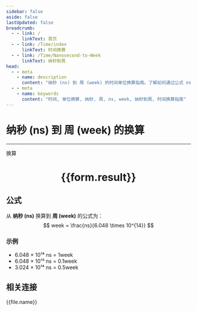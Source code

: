 ```yaml
---
sidebar: false
aside: false
lastUpdated: false
breadcrumb:
  - - link: /
      linkText: 首页
  - - link: /Time/index
      linkText: 时间换算
  - - link: /Time/Nanosecond-to-Week
      linkText: 纳秒到周
head:
  - - meta
    - name: description
      content: "纳秒 (ns) 到 周 (week) 的时间单位换算指南。了解如何通过公式 ns ÷ 6.048 × 10¹⁴ 换算为周。"
  - - meta
    - name: keywords
      content: "时间, 单位换算, 纳秒, 周, ns, week, 纳秒到周, 时间换算指南"
---
```

# 纳秒 (ns) 到 周 (week) 的换算

---
<script setup>
import { onMounted, reactive, inject, ref } from 'vue'
import { NButton,NForm ,NFormItem,NInput,NInputNumber,NSelect,NCard,useMessage,NGrid ,NGi  } from 'naive-ui'
import { defineClientComponent } from 'vitepress'
import { Time } from '../../files';

const convert = inject('convert')

const form = reactive({
  number: null,
  result: '',
})

const convertHandler = () => {
  if (form.number !== null && !isNaN(form.number)) {
    const convertedValue = parseFloat(form.number) / 604800000000000
    form.result = `${form.number}ns = ${convertedValue.toFixed(15)}week`
  } else {
    form.result = '请输入有效的数值。'
  }
}
</script>

<n-form size="large" :model="form">
  <n-form-item label="纳秒 (ns)">
    <n-input-number v-model:value="form.number" placeholder="输入纳秒" style="width: 100%" />
  </n-form-item>
  <n-form-item>
    <n-button type="info" @click="convertHandler" block>换算</n-button>
  </n-form-item>
</n-form>

<n-card  embedded :bordered="false" hoverable>
  <div  style="text-align:center">
    <h1>{{form.result}}</h1>
  </div>
</n-card>

## 公式

从 **纳秒 (ns)** 换算到 **周 (week)** 的公式为：
$$ week = \frac{ns}{6.048 \times 10^{14}} $$

### 示例
- 6.048 × 10¹⁴ ns = 1week
- 6.048 × 10¹³ ns = 0.1week
- 3.024 × 10¹⁴ ns = 0.5week
## 相关连接
<n-grid x-gap="12" :cols="2">
  <n-gi v-for="(file, index) in Time" :key="index">
    <n-button
      text
      tag="a"
      :href="file.path"
      type="info"
    >
      {{file.name}}
    </n-button>
  </n-gi>
</n-grid>